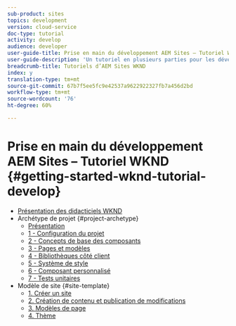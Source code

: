 ```yaml
---
sub-product: sites
topics: development
version: cloud-service
doc-type: tutorial
activity: develop
audience: developer
user-guide-title: Prise en main du développement AEM Sites – Tutoriel WKND
user-guide-description: 'Un tutoriel en plusieurs parties pour les développeurs qui découvrent AEM. Implémentation d’un site AEM pour une marque de style de vie fictive : WKND.'
breadcrumb-title: Tutoriels d’AEM Sites WKND
index: y
translation-type: tm+mt
source-git-commit: 67b7f5ee5fc9e42537a9622922327fb7a456d2bd
workflow-type: tm+mt
source-wordcount: '76'
ht-degree: 60%

---
```



# Prise en main du développement AEM Sites – Tutoriel WKND {#getting-started-wknd-tutorial-develop}

+ [Présentation des didacticiels WKND](overview.md)
+ Archétype de projet {#project-archetype}
   + [Présentation](./project-archetype/overview.md)
   + [1 - Configuration du projet](./project-archetype/project-setup.md)
   + [2 - Concepts de base des composants](./project-archetype/component-basics.md)
   + [3 - Pages et modèles](./project-archetype/pages-templates.md)
   + [4 - Bibliothèques côté client](./project-archetype/client-side-libraries.md)
   + [5 - Système de style](./project-archetype/style-system.md)
   + [6 - Composant personnalisé](./project-archetype/custom-component.md)
   + [7 - Tests unitaires](./project-archetype/unit-testing.md)
+ Modèle de site {#site-template}
   + [1. Créer un site](./site-template/create-site.md)
   + [2. Création de contenu et publication de modifications](./site-template/author-content-publish.md)
   + [3. Modèles de page](./site-template/page-templates.md)
   + [4. Thème ](./site-template/theming.md)
